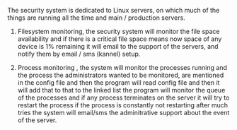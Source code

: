 The security system is dedicated to Linux servers, on which much of the things are running all the time and main / production servers.

1. Filesystem monitoring, the security system will monitor the file space availability and if there is a critical file space means now space of any device is 1% remaining it will email to the support of the servers, and notify them by email / sms (kannel) setup.

2. Process monitoring , the system will monitor the processes running and the process the administrators wanted to be monitored, are mentioned in the config file and then the program will read config file and then it will add that to that to the linked list the program will monitor the queue of the processes and if any process terminates on the server it will try to restart the process if the process is constantly not restarting after much tries the system will email/sms the adminitrative support about the event of the server.